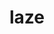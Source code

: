 ---
category: 4-letters
denotation: null
name: laze
reference_link: https://www.etymonline.com/word/laze
root_language: null
root_name: null
title: laze
type: free
word_sums:
- respelling: laze
  sum: 'Laze + '
---